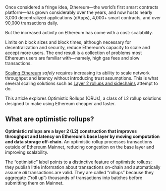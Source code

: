 Once considered a fringe idea, Ethereum—the world’s first smart contracts platform—has grown considerably over the years, and now hosts nearly 3,000 decentralized applications (dApps), 4,000+ smart contracts, and over 90,000 transactions daily. 

But the increased activity on Ethereum has come with a cost: scalability.

Limits on block sizes and block times, although necessary for decentralization and security, reduce Ethereum’s capacity to scale and accept more users. The end result is a collection of problems most Ethereum users are familiar with—namely, high gas fees and slow transactions. 

[Scaling Ethereum](https://www.alchemy.com/overviews/ethereum-scaling-solutions) _safely_ requires increasing its ability to scale network throughput and latency without introducing trust assumptions. This is what several scaling solutions such as [Layer 2 rollups and sidechains](https://www.alchemy.com/overviews/sidechains-vs-layer2s) attempt to do. 

This article explores Optimistic Rollups (ORUs), a class of L2 rollup solutions designed to make using Ethereum cheaper and faster. 

## What are optimistic rollups?

‍**Optimistic rollups are a layer 2 (L2) construction that improves throughput and latency on Ethereum’s base layer by moving computation and data storage off-chain.** An optimistic rollup processes transactions outside of Ethereum Mainnet, reducing congestion on the base layer and improving scalability. 

The “optimistic” label points to a distinctive feature of optimistic rollups: they publish little information about transactions on-chain and automatically assume _all_ transactions are valid. They are called “rollups” because they aggregate (“roll up”) thousands of transactions into batches before submitting them on Mainnet. 
